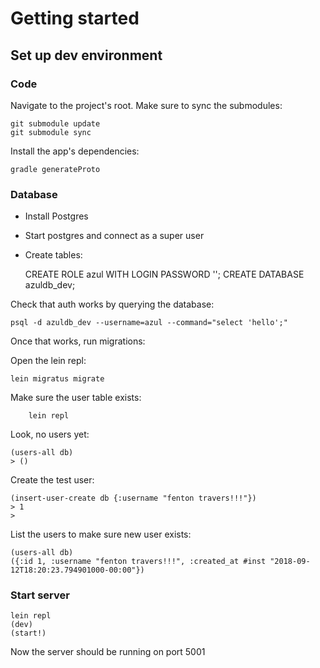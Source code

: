 # Getting started

## Set up dev environment

### Code

Navigate to the project's root.
Make sure to sync the submodules: 

	git submodule update
	git submodule sync

Install the app's dependencies:

	gradle generateProto

### Database

- Install Postgres
- Start postgres and connect as a super user
- Create tables:


	CREATE ROLE azul WITH LOGIN PASSWORD '';
	CREATE DATABASE azuldb_dev;

Check that auth works by querying the database:

	psql -d azuldb_dev --username=azul --command="select 'hello';"

Once that works, run migrations:

Open the lein repl:

	lein migratus migrate

Make sure the user table exists:

	 	lein repl

Look, no users yet:

	(users-all db)
	> ()

Create the test user:

	(insert-user-create db {:username "fenton travers!!!"})
	> 1
	> 
List the users to make sure new user exists:

	(users-all db)
	({:id 1, :username "fenton travers!!!", :created_at #inst "2018-09-12T18:20:23.794901000-00:00"})
    
 ### Start server

 	lein repl
 	(dev)
 	(start!)

 Now the server should be running on port 5001